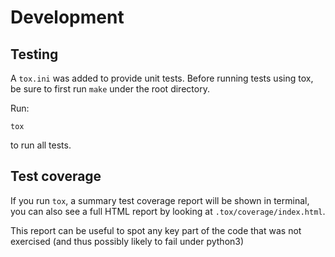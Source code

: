 # Development

## Testing

A `tox.ini` was added to provide unit tests. Before running tests using tox, be sure to first run `make` under the root directory.

Run:

```
tox
```

to run all tests.

## Test coverage

If you run `tox`, a summary test coverage report will be shown in terminal, 
you can also see a full HTML report by looking at `.tox/coverage/index.html`.

This report can be useful to spot any key part of the code that was not exercised (and thus possibly likely to fail under python3)
